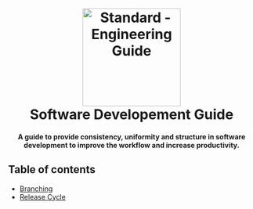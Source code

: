 <h1 align="center">
  <a href="https://geniussystems.com.np"><img src="https://avatars2.githubusercontent.com/u/68512905?s=200&v=4" alt="Standard - Engineering Guide" width="200"></a>
  <br>
  Software Developement Guide
  <br>
</h1>

<h4 align="center">A guide to provide consistency, uniformity and structure in software development to improve the workflow and increase productivity.</h4>

## Table of contents
- [Branching](branching.md)
- [Release Cycle](release-cycle.md)
